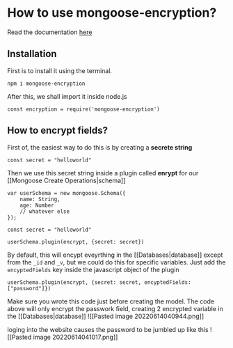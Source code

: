 # How to use mongoose-encryption?
Read the documentation [here](https://www.npmjs.com/package/mongoose-encryption)

## Installation
First is to install it using the terminal. 

```
npm i mongoose-encryption
```

After this, we shall import it inside node.js

```
const encryption = require('mongoose-encryption')
```

## How to encrypt fields?
First of, the easiest way to do this is by creating a **secrete string**
```
const secret = "helloworld"
```

Then we use this secret string inside a plugin called **enrypt** for our [[Mongoose Create Operations|schema]]
```
var userSchema = new mongoose.Schema({
    name: String,
    age: Number
    // whatever else
});

const secret = "helloworld"

userSchema.plugin(encrypt, {secret: secret})
```

By default, this will   encypt eveyrthing in the [[Databases|database]] except from the `_id` and `_v`, but we could do this for specific variables. Just add the `encyptedFields` key inside the javascript object of the plugin

```
userSchema.plugin(encrypt, {secret: secret, encyptedFields: ["password"]})
```

Make sure you wrote this code just before creating the model.
The code above will only encrypt the passwork field, creating 2 encrypted variable in the [[Databases|database]]
![[Pasted image 20220614040944.png]]

loging into the website causes the password to be jumbled up like this
![[Pasted image 20220614041017.png]]

